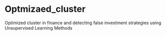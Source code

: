 # Optmizaed_cluster
Optimized cluster in finance and detecting false investment strategies using Unsupervised Learning Methods 
